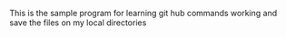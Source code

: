 This is the sample program for learning git hub commands working
and save the files on my local directories


